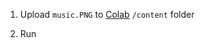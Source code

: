 1. Upload ```music.PNG``` to [Colab](https://colab.research.google.com/) ```/content``` folder

2. Run
